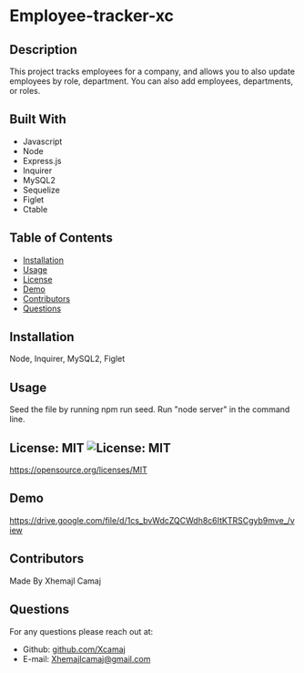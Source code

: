 # Employee-tracker-xc

## Description
This project tracks employees for a company, and allows you to also update employees by role, department. You can also add employees, departments, or roles.

## Built With
* Javascript
* Node
* Express.js
* Inquirer
* MySQL2
* Sequelize
* Figlet
* Ctable


## Table of Contents
* [Installation](#installation)
* [Usage](#usage)
* [License](#License)
* [Demo](#demo)
* [Contributors](#contributors)
* [Questions](#questions)

## Installation
Node, Inquirer, MySQL2, Figlet

## Usage 
Seed the file by running npm run seed. Run "node server" in the command line.

## License: MIT ![License: MIT](https://img.shields.io/badge/License-MIT-yellow.svg)
https://opensource.org/licenses/MIT

## Demo
https://drive.google.com/file/d/1cs_bvWdcZQCWdh8c6ItKTRSCgyb9mve_/view

## Contributors
Made By Xhemajl Camaj

## Questions
For any questions please reach out at:
* Github: [github.com/Xcamaj](https://github.com/Xcamaj)
* E-mail: Xhemajlcamaj@gmail.com

